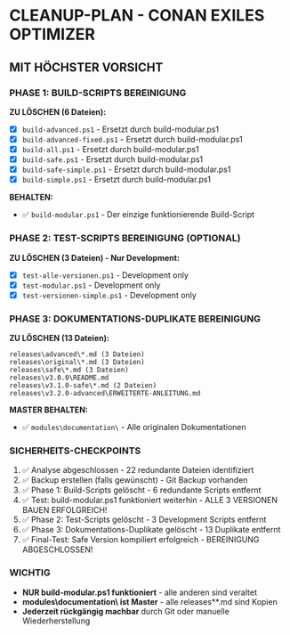 # CLEANUP-PLAN - CONAN EXILES OPTIMIZER

## MIT HÖCHSTER VORSICHT

### PHASE 1: BUILD-SCRIPTS BEREINIGUNG

**ZU LÖSCHEN (6 Dateien):**

- [x] `build-advanced.ps1` - Ersetzt durch build-modular.ps1
- [x] `build-advanced-fixed.ps1` - Ersetzt durch build-modular.ps1  
- [x] `build-all.ps1` - Ersetzt durch build-modular.ps1
- [x] `build-safe.ps1` - Ersetzt durch build-modular.ps1
- [x] `build-safe-simple.ps1` - Ersetzt durch build-modular.ps1
- [x] `build-simple.ps1` - Ersetzt durch build-modular.ps1

**BEHALTEN:**

- ✅ `build-modular.ps1` - Der einzige funktionierende Build-Script

### PHASE 2: TEST-SCRIPTS BEREINIGUNG (OPTIONAL)

**ZU LÖSCHEN (3 Dateien) - Nur Development:**

- [x] `test-alle-versionen.ps1` - Development only
- [x] `test-modular.ps1` - Development only  
- [x] `test-versionen-simple.ps1` - Development only

### PHASE 3: DOKUMENTATIONS-DUPLIKATE BEREINIGUNG

**ZU LÖSCHEN (13 Dateien):**

```
releases\advanced\*.md (3 Dateien)
releases\original\*.md (3 Dateien) 
releases\safe\*.md (3 Dateien)
releases\v3.0.0\README.md
releases\v3.1.0-safe\*.md (2 Dateien)
releases\v3.2.0-advanced\ERWEITERTE-ANLEITUNG.md
```

**MASTER BEHALTEN:**

- ✅ `modules\documentation\` - Alle originalen Dokumentationen

### SICHERHEITS-CHECKPOINTS

1. ✅ Analyse abgeschlossen - 22 redundante Dateien identifiziert
2. ✅ Backup erstellen (falls gewünscht) - Git Backup vorhanden
3. ✅ Phase 1: Build-Scripts gelöscht - 6 redundante Scripts entfernt
4. ✅ Test: build-modular.ps1 funktioniert weiterhin - ALLE 3 VERSIONEN BAUEN ERFOLGREICH!
5. ✅ Phase 2: Test-Scripts gelöscht - 3 Development Scripts entfernt
6. ✅ Phase 3: Dokumentations-Duplikate gelöscht - 13 Duplikate entfernt
7. ✅ Final-Test: Safe Version kompiliert erfolgreich - BEREINIGUNG ABGESCHLOSSEN!

### WICHTIG

- **NUR build-modular.ps1 funktioniert** - alle anderen sind veraltet
- **modules\documentation\ ist Master** - alle releases\*\*.md sind Kopien
- **Jederzeit rückgängig machbar** durch Git oder manuelle Wiederherstellung
